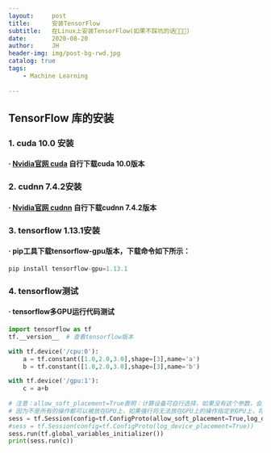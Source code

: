 ```yaml
---
layout:     post
title:      安装TensorFlow
subtitle:   在Linux上安装TensorFlow(如果不踩坑的话🙈🙊🙉)
date:       2020-08-20
author:     JH
header-img: img/post-bg-rwd.jpg
catalog: true
tags:
    - Machine Learning
    
---
```

## TensorFlow 库的安装

### 1. cuda 10.0 安装
#### · [Nvidia官网 cuda](https://developer.nvidia.com/cuda-toolkit-archive) 自行下载cuda 10.0版本
### 2. cudnn 7.4.2安装 
#### · [Nvidia官网 cudnn](https://developer.nvidia.com/rdp/cudnn-archive) 自行下载cudnn 7.4.2版本
### 3. tensorflow 1.13.1安装 
#### · pip工具下载tensorflow-gpu版本，下载命令如下所示：
```python
pip install tensorflow-gpu=1.13.1
```
### 4. tensorflow测试
#### · tensorflow多GPU运行代码测试
```python
import tensorflow as tf
tf.__version__  # 查看tensorflow版本

with tf.device('/cpu:0'):
    a = tf.constant([1.0,2.0,3.0],shape=[3],name='a')
    b = tf.constant([1.0,2.0,3.0],shape=[3],name='b')

with tf.device('/gpu:1'):
    c = a+b
   
# 注意：allow_soft_placement=True表明：计算设备可自行选择，如果没有这个参数，会报错。
# 因为不是所有的操作都可以被放在GPU上，如果强行将无法放在GPU上的操作指定到GPU上，将会报错。
sess = tf.Session(config=tf.ConfigProto(allow_soft_placement=True,log_device_placement=True))
#sess = tf.Session(config=tf.ConfigProto(log_device_placement=True))
sess.run(tf.global_variables_initializer())
print(sess.run(c))
```